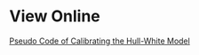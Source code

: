 # View Online
[Pseudo Code of Calibrating the Hull-White Model](https://htmlpreview.github.io/?https://github.com/hsuan5483/Interest_Rate_Models/blob/master/03%20Hull-White/Pseudo%20Code%20of%20Calibrating%20the%20Hull-White%20Model.html)
